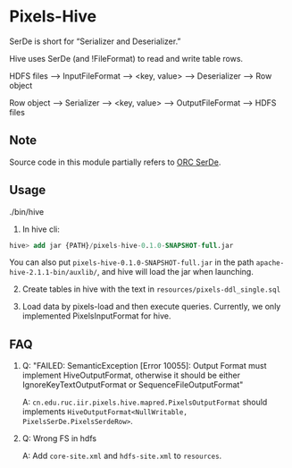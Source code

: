 # Pixels-Hive
SerDe is short for “Serializer and Deserializer.”

Hive uses SerDe (and !FileFormat) to read and write table rows.

HDFS files –> InputFileFormat –> <key, value> –> Deserializer –> Row object

Row object –> Serializer –> <key, value> –> OutputFileFormat –> HDFS files

## Note
Source code in this module partially refers to [ORC SerDe](https://github.com/apache/hive/blob/master/ql/src/java/org/apache/hadoop/hive/ql/io/orc/OrcSerde.java).

## Usage
./bin/hive

1. In hive cli:
```sql
hive> add jar {PATH}/pixels-hive-0.1.0-SNAPSHOT-full.jar
```
You can also put `pixels-hive-0.1.0-SNAPSHOT-full.jar` in the path `apache-hive-2.1.1-bin/auxlib/`, and hive will load the jar when launching.

2. Create tables in hive with the text in `resources/pixels-ddl_single.sql`

3. Load data by pixels-load and then execute queries. Currently, we only implemented PixelsInputFormat for hive. 

## FAQ
1. Q: "FAILED: SemanticException [Error 10055]: Output Format must implement HiveOutputFormat, otherwise it should be either IgnoreKeyTextOutputFormat or SequenceFileOutputFormat"
   
   A: `cn.edu.ruc.iir.pixels.hive.mapred.PixelsOutputFormat` should implements `HiveOutputFormat<NullWritable, PixelsSerDe.PixelsSerdeRow>`.
   
2. Q: Wrong FS in hdfs
   
   A: Add `core-site.xml` and `hdfs-site.xml` to `resources`.